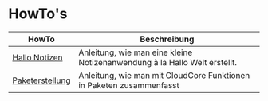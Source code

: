 # HowTo's

|HowTo|Beschreibung|
|---|---|
|[Hallo Notizen](howtos/HELLONOTES.md)|Anleitung, wie man eine kleine Notizenanwendung à la Hallo Welt erstellt.|
|[Paketerstellung](howtos/PAKETERSTELLUNG.md)|Anleitung, wie man mit CloudCore Funktionen in Paketen zusammenfasst|